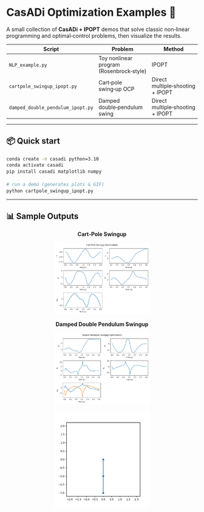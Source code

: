 # CasADi Optimization Examples 🚀

A small collection of **CasADi + IPOPT** demos that solve classic
non‑linear programming and optimal‑control problems, then visualize the results.

| Script | Problem | Method |
|--------|---------|--------|
| `NLP_example.py` | Toy nonlinear program (Rosenbrock‑style) | IPOPT |
| `cartpole_swingup_ipopt.py` | Cart‑pole swing‑up OCP | Direct multiple‑shooting + IPOPT |
| `damped_double_pendulum_ipopt.py` | Damped double‑pendulum swing | Direct multiple‑shooting + IPOPT |

---

## 📦 Quick start

```bash
conda create -n casadi python=3.10
conda activate casadi
pip install casadi matplotlib numpy

# run a demo (generates plots & GIF)
python cartpole_swingup_ipopt.py
```

---

## 📊 Sample Outputs


<p align="center"><b>Cart‑Pole Swingup</b></p>
<p align="center">
  <img src="plots and animations/cartpole_swingup.png" width="50%"/>
</p>


<p align="center"><b>Damped Double Pendulum Swingup</b></p>

  <p align="center">
    <img src="plots and animations/Damped_double_pendulum_swingup.png" width="50%"/>
  </p>
  <p align="center">
    <img src="plots and animations/Damped_double_pendulum_trajectory.gif" width="50%"/>
  </p>
</details>

